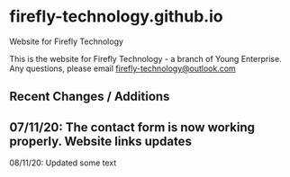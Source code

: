 # firefly-technology.github.io
Website for Firefly Technology

This is the website for Firefly Technology - a branch of Young Enterprise.
Any questions, please email firefly-technology@outlook.com

## Recent Changes / Additions
07/11/20: The contact form is now working properly. Website links updates
---
08/11/20: Updated some text 
